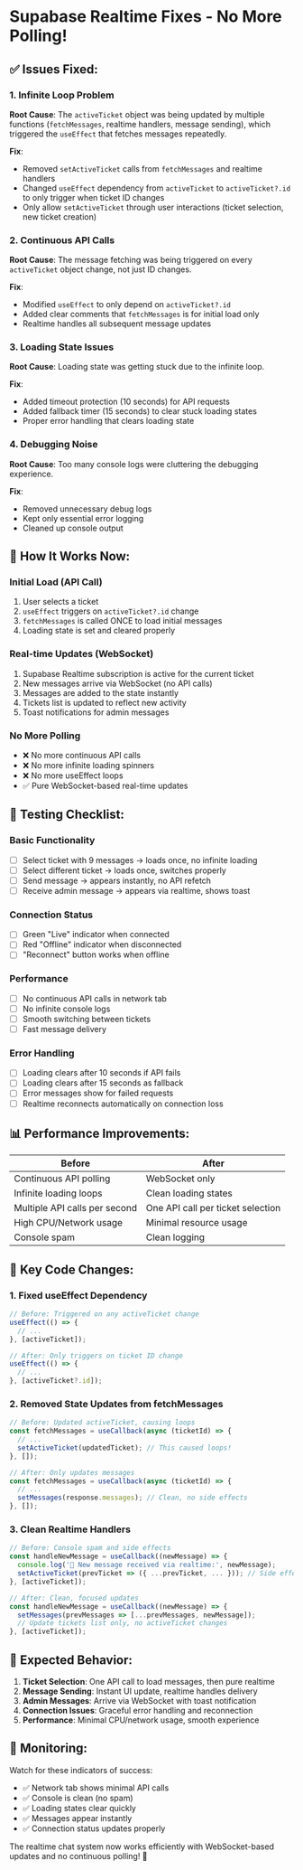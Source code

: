 # Supabase Realtime Fixes - No More Polling!

## ✅ **Issues Fixed:**

### 1. **Infinite Loop Problem**
**Root Cause**: The `activeTicket` object was being updated by multiple functions (`fetchMessages`, realtime handlers, message sending), which triggered the `useEffect` that fetches messages repeatedly.

**Fix**: 
- Removed `setActiveTicket` calls from `fetchMessages` and realtime handlers
- Changed `useEffect` dependency from `activeTicket` to `activeTicket?.id` to only trigger when ticket ID changes
- Only allow `setActiveTicket` through user interactions (ticket selection, new ticket creation)

### 2. **Continuous API Calls**
**Root Cause**: The message fetching was being triggered on every `activeTicket` object change, not just ID changes.

**Fix**:
- Modified `useEffect` to only depend on `activeTicket?.id`
- Added clear comments that `fetchMessages` is for initial load only
- Realtime handles all subsequent message updates

### 3. **Loading State Issues**
**Root Cause**: Loading state was getting stuck due to the infinite loop.

**Fix**:
- Added timeout protection (10 seconds) for API requests
- Added fallback timer (15 seconds) to clear stuck loading states
- Proper error handling that clears loading state

### 4. **Debugging Noise**
**Root Cause**: Too many console logs were cluttering the debugging experience.

**Fix**:
- Removed unnecessary debug logs
- Kept only essential error logging
- Cleaned up console output

## 🚀 **How It Works Now:**

### **Initial Load (API Call)**
1. User selects a ticket
2. `useEffect` triggers on `activeTicket?.id` change
3. `fetchMessages` is called ONCE to load initial messages
4. Loading state is set and cleared properly

### **Real-time Updates (WebSocket)**
1. Supabase Realtime subscription is active for the current ticket
2. New messages arrive via WebSocket (no API calls)
3. Messages are added to the state instantly
4. Tickets list is updated to reflect new activity
5. Toast notifications for admin messages

### **No More Polling**
- ❌ No more continuous API calls
- ❌ No more infinite loading spinners
- ❌ No more useEffect loops
- ✅ Pure WebSocket-based real-time updates

## 🧪 **Testing Checklist:**

### **Basic Functionality**
- [ ] Select ticket with 9 messages → loads once, no infinite loading
- [ ] Select different ticket → loads once, switches properly
- [ ] Send message → appears instantly, no API refetch
- [ ] Receive admin message → appears via realtime, shows toast

### **Connection Status**
- [ ] Green "Live" indicator when connected
- [ ] Red "Offline" indicator when disconnected
- [ ] "Reconnect" button works when offline

### **Performance**
- [ ] No continuous API calls in network tab
- [ ] No infinite console logs
- [ ] Smooth switching between tickets
- [ ] Fast message delivery

### **Error Handling**
- [ ] Loading clears after 10 seconds if API fails
- [ ] Loading clears after 15 seconds as fallback
- [ ] Error messages show for failed requests
- [ ] Realtime reconnects automatically on connection loss

## 📊 **Performance Improvements:**

| Before | After |
|--------|-------|
| Continuous API polling | WebSocket only |
| Infinite loading loops | Clean loading states |
| Multiple API calls per second | One API call per ticket selection |
| High CPU/Network usage | Minimal resource usage |
| Console spam | Clean logging |

## 🔧 **Key Code Changes:**

### **1. Fixed useEffect Dependency**
```javascript
// Before: Triggered on any activeTicket change
useEffect(() => {
  // ...
}, [activeTicket]);

// After: Only triggers on ticket ID change
useEffect(() => {
  // ...
}, [activeTicket?.id]);
```

### **2. Removed State Updates from fetchMessages**
```javascript
// Before: Updated activeTicket, causing loops
const fetchMessages = useCallback(async (ticketId) => {
  // ...
  setActiveTicket(updatedTicket); // This caused loops!
}, []);

// After: Only updates messages
const fetchMessages = useCallback(async (ticketId) => {
  // ...
  setMessages(response.messages); // Clean, no side effects
}, []);
```

### **3. Clean Realtime Handlers**
```javascript
// Before: Console spam and side effects
const handleNewMessage = useCallback((newMessage) => {
  console.log('📨 New message received via realtime:', newMessage);
  setActiveTicket(prevTicket => ({ ...prevTicket, ... })); // Side effect!
}, [activeTicket]);

// After: Clean, focused updates
const handleNewMessage = useCallback((newMessage) => {
  setMessages(prevMessages => [...prevMessages, newMessage]);
  // Update tickets list only, no activeTicket changes
}, [activeTicket]);
```

## 🎯 **Expected Behavior:**

1. **Ticket Selection**: One API call to load messages, then pure realtime
2. **Message Sending**: Instant UI update, realtime handles delivery
3. **Admin Messages**: Arrive via WebSocket with toast notification
4. **Connection Issues**: Graceful error handling and reconnection
5. **Performance**: Minimal CPU/network usage, smooth experience

## 🚨 **Monitoring:**

Watch for these indicators of success:
- ✅ Network tab shows minimal API calls
- ✅ Console is clean (no spam)
- ✅ Loading states clear quickly
- ✅ Messages appear instantly
- ✅ Connection status updates properly

The realtime chat system now works efficiently with WebSocket-based updates and no continuous polling! 🎉
